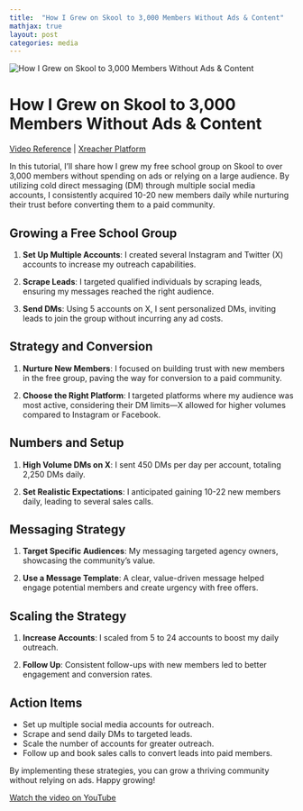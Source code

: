 ```yaml
---
title:  "How I Grew on Skool to 3,000 Members Without Ads & Content"
mathjax: true
layout: post
categories: media
---
```


![How I Grew on Skool to 3,000 Members Without Ads & Content](https://img.youtube.com/vi/mwvJ-CoB7gk/maxresdefault.jpg)


# How I Grew on Skool to 3,000 Members Without Ads & Content

[Video Reference](https://www.youtube.com/watch?v=mwvJ-CoB7gk) | 
[Xreacher Platform](https://xreacher.com)


In this tutorial, I’ll share how I grew my free school group on Skool to over 3,000 members without spending on ads or relying on a large audience. By utilizing cold direct messaging (DM) through multiple social media accounts, I consistently acquired 10-20 new members daily while nurturing their trust before converting them to a paid community.

## Growing a Free School Group
1. **Set Up Multiple Accounts**: I created several Instagram and Twitter (X) accounts to increase my outreach capabilities.
   
2. **Scrape Leads**: I targeted qualified individuals by scraping leads, ensuring my messages reached the right audience.

3. **Send DMs**: Using 5 accounts on X, I sent personalized DMs, inviting leads to join the group without incurring any ad costs.

## Strategy and Conversion
1. **Nurture New Members**: I focused on building trust with new members in the free group, paving the way for conversion to a paid community.

2. **Choose the Right Platform**: I targeted platforms where my audience was most active, considering their DM limits—X allowed for higher volumes compared to Instagram or Facebook.

## Numbers and Setup
1. **High Volume DMs on X**: I sent 450 DMs per day per account, totaling 2,250 DMs daily.

2. **Set Realistic Expectations**: I anticipated gaining 10-22 new members daily, leading to several sales calls.

## Messaging Strategy
1. **Target Specific Audiences**: My messaging targeted agency owners, showcasing the community’s value.

2. **Use a Message Template**: A clear, value-driven message helped engage potential members and create urgency with free offers.

## Scaling the Strategy
1. **Increase Accounts**: I scaled from 5 to 24 accounts to boost my daily outreach.

2. **Follow Up**: Consistent follow-ups with new members led to better engagement and conversion rates.

## Action Items
- Set up multiple social media accounts for outreach.
- Scrape and send daily DMs to targeted leads.
- Scale the number of accounts for greater outreach.
- Follow up and book sales calls to convert leads into paid members.

By implementing these strategies, you can grow a thriving community without relying on ads. Happy growing!

[Watch the video on YouTube](https://www.youtube.com/watch?v=mwvJ-CoB7gk)
